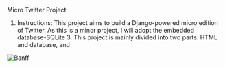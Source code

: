 Micro Twitter Project:

1. Instructions:
This project aims to build a Django-powered micro edition of Twitter. As this is a minor project,
I will adopt the embedded database-SQLite 3. This project is mainly divided into two parts: HTML and
database, and 

![Banff](http://https://github.com/daihong391/MIcroTweet.git/mytwitter/templates/css/Banff.jpg)